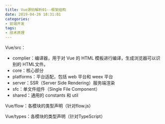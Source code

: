 ```yaml
---
title: Vue源码解析01--框架结构
date: 2019-04-26 18:31:01
categories: 
- 前端开发
tags: 
- 技术原理
---
```


Vue/src：
- complier：编译器，用于对 Vue 的 HTML 模板进行编译，生成浏览器可以识别的 HTML文件。
- core：核心部分
- platforms：平台适配，包括 web 平台和 weex 平台
- server：SSR（Server Side Rendering）服务端渲染
- sfc：单文件组件（Single File Component）
- shared：通用的 constants 和 util

Vue/flow：各模块的类型声明（针对flow.js）

Vue/types：各模块的类型声明（针对TypeScript）

